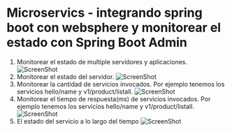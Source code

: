 # Microservics - integrando spring boot con websphere y monitorear el estado con Spring Boot Admin

1. Monitorear el estado de multiple servidores y aplicaciones.
![ScreenShot](https://raw.github.com/mzegarras/SpringBootWAS/master/MULTIPLE_SERVERS_APPS.png)
2. Monitorear el estado del servidor.
![ScreenShot](https://raw.github.com/mzegarras/SpringBootWAS/master/ESTADO_SERVER.png)
3. Monitorear la cantidad de servicios invocados. Por ejemplo tenemos los servicios hello/name y v1/product/listall.
![ScreenShot](https://raw.github.com/mzegarras/SpringBootWAS/master/NUMERO_LLAMADAS.png)
4. Monitorear el tiempo de respuesta(ms) de servicios invocados. Por ejemplo tenemos los servicios hello/name y v1/product/listall.
![ScreenShot](https://raw.github.com/mzegarras/SpringBootWAS/master/TIEMPO_RESPUESTA.png)
5. El estado del servicio a lo largo del tiempo
![ScreenShot](https://raw.github.com/mzegarras/SpringBootWAS/master/ESTADO_SERVICIOS.png)



